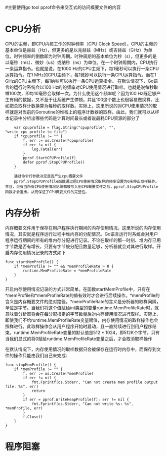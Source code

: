 #主要使用go tool pprof命令来交互式的访问概要文件的内容
# CPU分析
CPU的主频，即CPU内核工作的时钟频率（CPU Clock Speed）。CPU的主频的基本单位是赫兹（Hz），但更多的是以兆赫兹（MHz）或吉赫兹（GHz）为单位。时钟频率的倒数即为时钟周期。时钟周期的基本单位为秒（s），但更多的是以毫秒（ms）、微妙（us）或纳秒（ns）为单位。在一个时钟周期内，CPU执行一条运算指令。也就是说，在1000 Hz的CPU主频下，每1毫秒可以执行一条CPU运算指令。在1 MHz的CPU主频下，每1微妙可以执行一条CPU运算指令。而在1 GHz的CPU主频下，每1纳秒可以执行一条CPU运算指令。
在默认情况下，Go语言的运行时系统会以100 Hz的的频率对CPU使用情况进行取样。也就是说每秒取样100次，即每10毫秒会取样一次。为什么使用这个频率呢？因为100 Hz既足够产生有用的数据，又不至于让系统产生停顿。并且100这个数上也很容易做换算，比如把总取样计数换算为每秒的取样数。实际上，这里所说的对CPU使用情况的取样就是对当前的Goroutine的堆栈上的程序计数器的取样。由此，我们就可以从样本记录中分析出哪些代码是计算时间最长或者说最耗CPU资源的部分了
```
	var cpuprofile = flag.String("cpuprofile", "", 				   "write cpu profile to file")
	if *cpuprofile != "" {
		f, err := os.Create(*cpuprofile)
		if err != nil {
			log.Fatal(err)
		}
		pprof.StartCPUProfile(f)
		defer pprof.StopCPUProfile()
	}
	
	通过命令行参数决定是否产生cpu概要文件
	pprof.StopCPUProfile函数通过把CPU使用情况取样的频率设置为0来停止取样操作。并且，只有当所有CPU使用情况记录都被写入到CPU概要文件之后，pprof.StopCPUProfile函数才会退出。从而保证了CPU概要文件的完整性。
```
# 内存分析
内存概要文件用于保存在用户程序执行期间的内存使用情况。这里所说的内存使用情况，其实就是程序运行过程中堆内存的分配情况。Go语言运行时系统会对用户程序运行期间的所有的堆内存分配进行记录。不论在取样的那一时刻、堆内存已用字节数是否有增长，只要有字节被分配且数量足够，分析器就会对其进行取样。开启内存使用情况记录的方式如下
```
func startMemProfile() {
    if *memProfile != "" && *memProfileRate > 0 {
        runtime.MemProfileRate = *memProfileRate
    }
}
```
开启内存使用情况记录的方式非常简单。在函数startMemProfile中，只有在\*memProfile和\*memProfileRate的值有效时才会进行后续操作。\*memProfile的含义是内存概要文件的绝对路径。\*memProfileRate的含义是分析器的取样间隔，单位是字节。当我们将这个值赋给int类型的变量runtime.MemProfileRate时，就意味着分析器将会在每分配指定的字节数量后对内存使用情况进行取样。实际上，即使我们不给runtime.MemProfileRate变量赋值，内存使用情况的取样操作也会照样进行。此取样操作会从用户程序开始时启动，且一直持续进行到用户程序结束。runtime.MemProfileRate变量的默认值是512 * 1024，即512K个字节。只有当我们显式的将0赋给runtime.MemProfileRate变量之后，才会取消取样操作

在默认情况下，内存使用情况的取样数据只会被保存在运行时内存中，而保存到文件的操作只能由我们自己来完成:
```
func stopMemProfile() {
    if *memProfile != "" {
        f, err := os.Create(*memProfile)
        if err != nil {
            fmt.Fprintf(os.Stderr, "Can not create mem profile output file: %s", err)
            return
        }
        if err = pprof.WriteHeapProfile(f); err != nil {
            fmt.Fprintf(os.Stderr, "Can not write %s: %s", *memProfile, err)
        }
        f.Close()
    }
}
```
# 程序阻塞